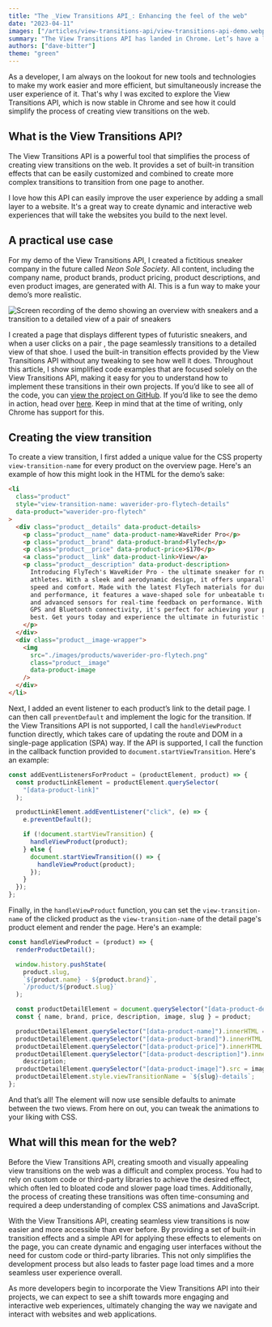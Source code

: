 ```yaml
---
title: "The _View Transitions API_: Enhancing the feel of the web"
date: "2023-04-11"
images: ["/articles/view-transitions-api/view-transitions-api-demo.webp"]
summary: "The View Transitions API has landed in Chrome. Let’s have a look at how the API works and why it will change the feel of the web."
authors: ["dave-bitter"]
theme: "green"
---
```


As a developer, I am always on the lookout for new tools and technologies to make my work easier and more efficient, but simultaneously increase the user experience of it. That's why I was excited to explore the View Transitions API, which is now stable in Chrome and see how it could simplify the process of creating view transitions on the web.

## What is the View Transitions API?

The View Transitions API is a powerful tool that simplifies the process of creating view transitions on the web. It provides a set of built-in transition effects that can be easily customized and combined to create more complex transitions to transition from one page to another.

I love how this API can easily improve the user experience by adding a small layer to a website. It's a great way to create dynamic and interactive web experiences that will take the websites you build to the next level.

## A practical use case

For my demo of the View Transitions API, I created a fictitious sneaker company in the future called _Neon Sole Society_. All content, including the company name, product brands, product pricing, product descriptions, and even product images, are generated with AI. This is a fun way to make your demo’s more realistic.

<div style={{display: 'flex', justifyContent: 'center'}}>
<img src='/articles/view-transitions-api/view-transitions-api-demo.gif' alt='Screen recording of the demo showing an overview with sneakers and a transition to a detailed view of a pair of sneakers'  />
</div>

I created a page that displays different types of futuristic sneakers, and when a user clicks on a pair , the page seamlessly transitions to a detailed view of that shoe. I used the built-in transition effects provided by the View Transitions API without any tweaking to see how well it does. Throughout this article, I show simplified code examples that are focused solely on the View Transitions API, making it easy for you to understand how to implement these transitions in their own projects. If you’d like to see all of the code, you can [view the project on GitHub](https://github.com/DaveBitter/view-transitions-api-demo). If you’d like to see the demo in action, head over [here](https://view-transitions-api-demo.davebitter.com/). Keep in mind that at the time of writing, only Chrome has support for this.

## Creating the view transition

To create a view transition, I first added a unique value for the CSS property `view-transition-name` for every product on the overview page. Here's an example of how this might look in the HTML for the demo’s sake:

```html {3}
<li
  class="product"
  style="view-transition-name: waverider-pro-flytech-details"
  data-product="waverider-pro-flytech"
>
  <div class="product__details" data-product-details>
    <p class="product__name" data-product-name>WaveRider Pro</p>
    <p class="product__brand" data-product-brand>FlyTech</p>
    <p class="product__price" data-product-price>$170</p>
    <a class="product__link" data-product-link>View</a>
    <p class="product__description" data-product-description>
      Introducing FlyTech's WaveRider Pro - the ultimate sneaker for runners and
      athletes. With a sleek and aerodynamic design, it offers unparalleled
      speed and comfort. Made with the latest FlyTech materials for durability
      and performance, it features a wave-shaped sole for unbeatable traction
      and advanced sensors for real-time feedback on performance. With built-in
      GPS and Bluetooth connectivity, it's perfect for achieving your personal
      best. Get yours today and experience the ultimate in futuristic footwear!
    </p>
  </div>
  <div class="product__image-wrapper">
    <img
      src="./images/products/waverider-pro-flytech.png"
      class="product__image"
      data-product-image
    />
  </div>
</li>
```

Next, I added an event listener to each product’s link to the detail page. I can then call `preventDefault` and implement the logic for the transition. If the View Transitions API is not supported, I call the `handleViewProduct` function directly, which takes care of updating the route and DOM in a single-page application (SPA) way. If the API is supported, I call the function in the callback function provided to `document.startViewTransition`. Here's an example:

```jsx {7-13}
const addEventListenersForProduct = (productElement, product) => {
  const productLinkElement = productElement.querySelector(
    "[data-product-link]"
  );

  productLinkElement.addEventListener("click", (e) => {
    e.preventDefault();

    if (!document.startViewTransition) {
      handleViewProduct(product);
    } else {
      document.startViewTransition(() => {
        handleViewProduct(product);
      });
    }
  });
};
```

Finally, in the `handleViewProduct` function, you can set the `view-transition-name` of the clicked product as the `view-transition-name` of the detail page's product element and render the page. Here's an example:

```jsx {18}
const handleViewProduct = (product) => {
  renderProductDetail();

  window.history.pushState(
    product.slug,
    `${product.name} - ${product.brand}`,
    `/product/${product.slug}`
  );

  const productDetailElement = document.querySelector("[data-product-detail]");
  const { name, brand, price, description, image, slug } = product;

  productDetailElement.querySelector("[data-product-name]").innerHTML = name;
  productDetailElement.querySelector("[data-product-brand]").innerHTML = brand;
  productDetailElement.querySelector("[data-product-price]").innerHTML = price;
  productDetailElement.querySelector("[data-product-description]").innerHTML =
    description;
  productDetailElement.querySelector("[data-product-image]").src = image;
  productDetailElement.style.viewTransitionName = `${slug}-details`;
};
```

And that’s all! The element will now use sensible defaults to animate between the two views. From here on out, you can tweak the animations to your liking with CSS.

## What will this mean for the web?

Before the View Transitions API, creating smooth and visually appealing view transitions on the web was a difficult and complex process. You had to rely on custom code or third-party libraries to achieve the desired effect, which often led to bloated code and slower page load times. Additionally, the process of creating these transitions was often time-consuming and required a deep understanding of complex CSS animations and JavaScript.

With the View Transitions API, creating seamless view transitions is now easier and more accessible than ever before. By providing a set of built-in transition effects and a simple API for applying these effects to elements on the page, you can create dynamic and engaging user interfaces without the need for custom code or third-party libraries. This not only simplifies the development process but also leads to faster page load times and a more seamless user experience overall.

As more developers begin to incorporate the View Transitions API into their projects, we can expect to see a shift towards more engaging and interactive web experiences, ultimately changing the way we navigate and interact with websites and web applications.

